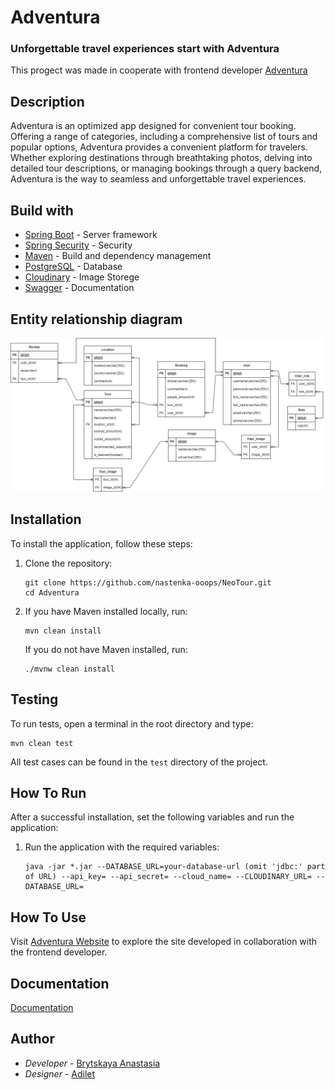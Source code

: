# Adventura
### Unforgettable travel experiences start with Adventura
This progect was made in cooperate with frontend developer
[Adventura](https://neotourakunov.netlify.app/)

## Description

Adventura is an optimized app designed for convenient tour booking. Offering a range of categories, including a comprehensive list of tours and popular options, Adventura provides a convenient platform for travelers. Whether exploring destinations through breathtaking photos, delving into detailed tour descriptions, or managing bookings through a query backend, Adventura is the way to seamless and unforgettable travel experiences.

## Build with
- [Spring Boot](https://spring.io/projects/spring-boot) - Server framework
- [Spring Security](https://spring.io/projects/spring-security) - Security
- [Maven](https://maven.apache.org/) - Build and dependency management
- [PostgreSQL](https://www.postgresql.org/) - Database
- [Cloudinary](https://cloudinary.com/) - Image Storege
- [Swagger](https://swagger.io/) - Documentation

## Entity relationship diagram

![ERD](https://github.com/nastenka-ooops/Adventura/blob/main/diagrams/ERD.png)

## Installation

To install the application, follow these steps:

1. Clone the repository:
   ```
   git clone https://github.com/nastenka-ooops/NeoTour.git
   cd Adventura
   ```

2. If you have Maven installed locally, run:
   ```
   mvn clean install
   ```

   If you do not have Maven installed, run:
   ```
   ./mvnw clean install
   ```

## Testing

To run tests, open a terminal in the root directory and type:
```
mvn clean test
```
All test cases can be found in the `test` directory of the project.

## How To Run

After a successful installation, set the following variables and run the application:

1. Run the application with the required variables:
   ```
   java -jar *.jar --DATABASE_URL=your-database-url (omit 'jdbc:' part of URL) --api_key= --api_secret= --cloud_name= --CLOUDINARY_URL= --DATABASE_URL=
   ```

## How To Use

Visit [Adventura Website](https://neotourakunov.netlify.app/) to explore the site developed in collaboration with the frontend developer.

## Documentation

[Documentation](https://neotour-production-392c.up.railway.app/swagger-ui/index.html)

## Author

- *Developer* - [Brytskaya Anastasia](https://github.com/nastenka-ooops)
- *Designer* - [Adilet](https://github.com/akkunov)
